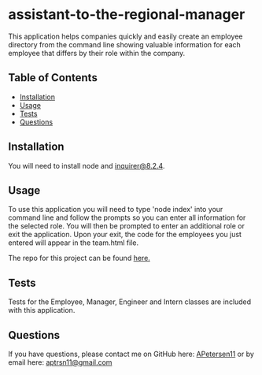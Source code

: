 # assistant-to-the-regional-manager
  

This application helps companies quickly and easily create an employee directory from the command line showing valuable information for each employee that differs by their role within the company.

## Table of Contents
- [Installation](#installation)
- [Usage](#usage)
- [Tests](#tests)
- [Questions](#questions)

## Installation

You will need to install node and  inquirer@8.2.4.

## Usage

To use this application you will need to type 'node index' into your command line and follow the prompts so you can enter all information for the selected role. You will then be prompted to enter an additional role or exit the application. Upon your exit, the code for the employees you just entered  will appear in the team.html file.

The repo for this project can be found [here.](https://github.com/APetersen11/assistant-to-the-regional-manager)

## Tests

Tests for the Employee, Manager, Engineer and Intern classes are included with this application.

## Questions

If you have questions, please contact me on GitHub here: [APetersen11](https://github.com/APetersen11)
or by email here: [aptrsn11@gmail.com](mailto:aptrsn11@gmail.com)



